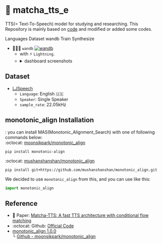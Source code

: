 # 🍵 matcha_tts_e
TTS(= Text-To-Speech) model for studying and researching. This Repository is mainly based on [code](https://github.com/shivammehta25/Matcha-TTS/tree/main) and modified or added some codes. 

Languages
Dataset
wandb
Train
Synthesize

- ✍🏻🤗 `wandb` [![wandb](https://raw.githubusercontent.com/wandb/assets/main/wandb-github-badge-gradient.svg)](https://wandb.ai/wako/matcha_tts_e?nw=nwuserwako)
  - with ⚡ `Lightning`.
  - <details>
    <summary> dashboard screenshots </summary>
    <div>
    <img src="/imgs/스크린샷 2024-05-11 오후 10.18.04.png" width="83%"></img>
    <img src="/imgs/스크린샷 2024-05-11 오후 10.17.47.png" width="83%"></img>
    </div>
    </details>

## Dataset
- [LJSpeech](https://keithito.com/LJ-Speech-Dataset/)
  - `Language`: English :us:
  - `Speaker`: Single Speaker
  - `sample_rate`: 22.05kHz

## monotonic_align Installation
: you can install MAS(Monotonic_Alignment_Search) with one of following commands below:     
:octocat: [moonsikpark/monotonic_align](https://github.com/moonsikpark/monotonic_align)
```shell
pip install monotonic-align
```

:octocat: [mushanshanshan/monotonic_align](https://github.com/mushanshanshan/monotonic_align)
```shell
pip install git+https://github.com/mushanshanshan/monotonic_align.git
```
We decided to use `monotonic_align` from this, and you can use like this:
```python
import monotonic_align
```


## Reference
- 🍵 Paper: [Matcha-TTS: A fast TTS architecture with conditional flow matching](https://huggingface.co/papers/2309.03199)     
- :octocat: Github: [Official Code](https://github.com/shivammehta25/Matcha-TTS/tree/main)
- [monotonic_align 1.0.0](https://pypi.org/project/monotonic-align/)   
└ [Github - moonsikpark/monotonic_align](https://github.com/moonsikpark/monotonic_align)
